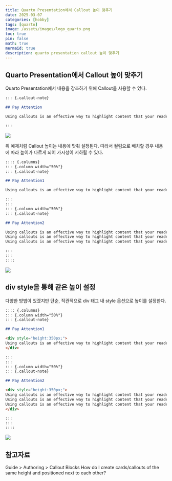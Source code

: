 ```yaml
---
title: Quarto Presentation에서 Callout 높이 맞추기
date: 2025-03-07 
categories: [hobby]
tags: [quarto]
image: /assets/images/logo_quarto.png
toc: true
pin: false
math: true
mermaid: true
description: quarto presentation callout 높이 맞추기 
---
```


## Quarto Presentation에서 Callout 높이 맞추기

Quarto Presentation에서 내용을 강조하기 위해 Callout을 사용할 수 있다.

```markdown
::: {.callout-note}

## Pay Attention

Using callouts is an effective way to highlight content that your reader give special consideration or attention.

:::
```

![]("/assets/images/20250307_callout_height.png")

위 예제처럼 Callout 높이는 내용에 맞춰 설정된다. 따라서 컬럼으로 배치할 경우 내용에 따라 높이가 다르게 되어 가시성이 저하될 수 있다.

```markdown
:::: {.columns}
::: {.column width="50%"}
::: {.callout-note}

## Pay Attention1

Using callouts is an effective way to highlight content that your reader give special consideration or attention.

:::
:::
::: {.column width="50%"}
::: {.callout-note}

## Pay Attention2

Using callouts is an effective way to highlight content that your reader give special consideration or attention.
Using callouts is an effective way to highlight content that your reader give special consideration or attention.
Using callouts is an effective way to highlight content that your reader give special consideration or attention.

:::
:::
::::
```

![]("/assets/images/20250307_callout_height_01.png")

## div style을 통해 같은 높이 설정
다양한 방법이 있겠지만 단순, 직관적으로 div 태그 내 style 옵션으로 높이를 설정한다.

```markdown
:::: {.columns}
::: {.column width="50%"}
::: {.callout-note}

## Pay Attention1

<div style="height:350px;">
Using callouts is an effective way to highlight content that your reader give special consideration or attention.
</div>

:::
:::
::: {.column width="50%"}
::: {.callout-note}

## Pay Attention2

<div style="height:350px;">
Using callouts is an effective way to highlight content that your reader give special consideration or attention.
Using callouts is an effective way to highlight content that your reader give special consideration or attention.
Using callouts is an effective way to highlight content that your reader give special consideration or attention.
</div>

:::
:::
::::

```

![]("/assets/images/20250307_callout_height_02.png")

## 참고자료
Guide > Authoring > Callout Blocks
How do I create cards/callouts of the same height and positioned next to each other?
